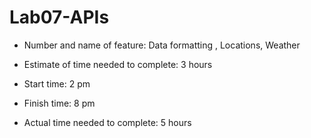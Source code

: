 # Lab07-APIs


- Number and name of feature: Data formatting , Locations, Weather

- Estimate of time needed to complete: 3 hours

- Start time: 2 pm

- Finish time: 8 pm

- Actual time needed to complete: 5 hours